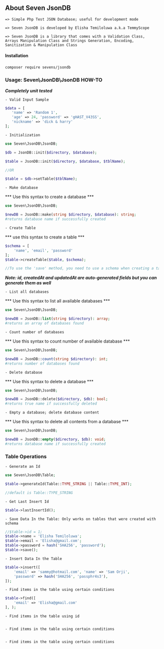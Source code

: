 ## About Seven JsonDB

	=> Simple Php Test JSON Database; useful for development mode

	=> Seven JsonDB is developed by Elisha Temiloluwa a.k.a TemmyScope	

	=> Seven JsonDB is a library that comes with a Validation Class, 
	Arrays Manipulation Class and Strings Generation, Encoding, Sanitization & Manipulation Class


#### Installation
###
```bash
composer require sevens/jsondb
```

### Usage: Seven\JsonDB\JsonDB HOW-TO


***Completely unit tested***

	- Valid Input Sample

```php
$data = [
   'name' => 'Random 1',
   'age' => 24, 'password' => 'gHAST_V43SS',
   'nickname' => 'dick & harry'
];
```

	- Initialization

```php
use Seven\JsonDB\JsonDB;

$db = JsonDB::init($directory, $database);

$table = JsonDB::init($directory, $database, $tblName);

//OR

$table = $db->setTable($tblName);

```

	- Make database

*** Use this syntax to create a database ***

```php
use Seven\JsonDB\JsonDB;

$newDB = JsonDB::make(string $directory, $database): string;
#returns database name if successfully created
```

	- Create Table

*** use this syntax to create a table ***

```php
$schema = [
	'name', 'email', 'password'
];
$table->createTable($table, $schema);

//To use the 'save' method, you need to use a schema when creating a table
```
***Note: id, createdAt and updatedAt are auto-generated fields but you can generate them as well***

	- List all databases

*** Use this syntax to list all available databases ***

```php
use Seven\JsonDB\JsonDB;

$newDB = JsonDB::list(string $directory): array;
#returns an array of databases found
```
	- Count number of databases

*** Use this syntax to count number of available database ***

```php
use Seven\JsonDB\JsonDB;

$newDB = JsonDB::count(string $directory): int;
#returns number of databases found
```

	- Delete database

*** Use this syntax to delete a database ***

```php
use Seven\JsonDB\JsonDB;

$newDB = JsonDB::delete($directory, $db): bool;
#returns true name if successfully deleted
```

	- Empty a database; delete database content

*** Use this syntax to delete all contents from a database ***

```php
use Seven\JsonDB\JsonDB;

$newDB = JsonDB::empty($directory, $db): void;
#returns database name if successfully created
```

### Table Operations

	- Generate an Id

```php
use Seven\JsonDB\Table;

$table->generateId(Table::TYPE_STRING || Table::TYPE_INT);

//default is Table::TYPE_STRING
```

	- Get Last Insert Id

```php
$table->lastInsertId();
```


	- Save Data In the Table: Only works on tables that were created with schema

```php
//$table->id = 1;
$table->name = 'Elisha Temiloluwa';
$table->email = 'Elisha@gmail.com';
$table->password = hash('SHA256', 'password');
$table->save();
```

	- Insert Data In the Table

```php
$table->insert([
	'email' => 'sammy@hotmail.com', 'name' => 'Sam Orji', 
	'password' => hash('SHA256', 'passphr4s3'),
]);
```
	- Find items in the table using certain conditions

```php
$table->find([
	'email' => 'Elisha@gmail.com'
], );
```

	- Find items in the table using id

```php

```
	
	- Find items in the table using certain conditions
	
```php

```

	- Find items in the table using certain conditions

```php

```


